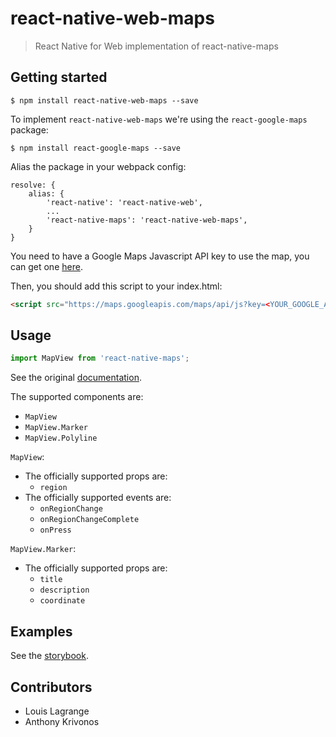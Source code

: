# react-native-web-maps
> React Native for Web implementation of react-native-maps

## Getting started
`$ npm install react-native-web-maps --save`

To implement `react-native-web-maps` we're using the `react-google-maps` package:

`$ npm install react-google-maps --save`

Alias the package in your webpack config:

```
resolve: {
    alias: {
        'react-native': 'react-native-web',
        ...
        'react-native-maps': 'react-native-web-maps',
    }
}
```

You need to have a Google Maps Javascript API key to use the map, you can get one [here](https://developers.google.com/maps/documentation/javascript/get-api-key).

Then, you should add this script to your index.html:
``` html
<script src="https://maps.googleapis.com/maps/api/js?key=<YOUR_GOOGLE_API_KEY>"></script>
```

## Usage

``` javascript
import MapView from 'react-native-maps';
```
See the original [documentation](https://github.com/airbnb/react-native-maps).

The supported components are:

* `MapView`
* `MapView.Marker`
* `MapView.Polyline`

`MapView`:
- The officially supported props are:
    - `region`
- The officially supported events are:
    - `onRegionChange`
    - `onRegionChangeComplete`
    - `onPress`

`MapView.Marker`:
- The officially supported props are:
    - `title`
    - `description`
    - `coordinate`


## Examples
See the [storybook](https://react-native-web-community.github.io/react-native-web-maps/storybook/index.html).

## Contributors

- Louis Lagrange
- Anthony Krivonos